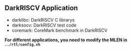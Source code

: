 ## DarkRISCV Application

- darklibc: DarkRISCV C librarys
- darksocv: DarkRISCV test code
- coremark: CoreMark benchmark in DarkRISCV

**For different applications, you need to modify the MLEN in `../rtl/config.vh`**
